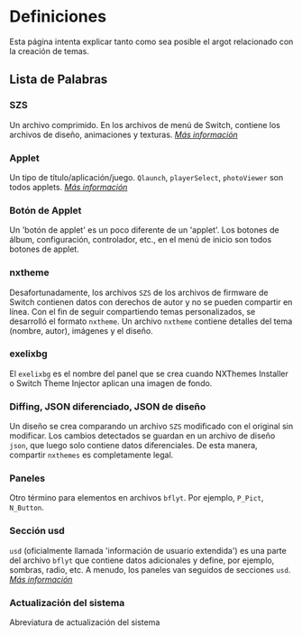 # Definiciones

Esta página intenta explicar tanto como sea posible el argot relacionado con la creación de temas.

## Lista de Palabras

### SZS

Un archivo comprimido. En los archivos de menú de Switch, contiene los archivos de diseño, animaciones y texturas. [_Más información_](guide/filetypes.md#szs-files)

### Applet

Un tipo de título/aplicación/juego. `Qlaunch`, `playerSelect`, `photoViewer` son todos applets. [_Más información_](guide/menu-files.md#menu-files)

### Botón de Applet

Un 'botón de applet' es un poco diferente de un 'applet'. Los botones de álbum, configuración, controlador, etc., en el menú de inicio son todos botones de applet.

### nxtheme

Desafortunadamente, los archivos `SZS` de los archivos de firmware de Switch contienen datos con derechos de autor y no se pueden compartir en línea. Con el fin de seguir compartiendo temas personalizados, se desarrolló el formato `nxtheme`. Un archivo `nxtheme` contiene detalles del tema (nombre, autor), imágenes y el diseño.

### exelixbg

El `exelixbg` es el nombre del panel que se crea cuando NXThemes Installer o Switch Theme Injector aplican una imagen de fondo.

### Diffing, JSON diferenciado, JSON de diseño

Un diseño se crea comparando un archivo `SZS` modificado con el original sin modificar. Los cambios detectados se guardan en un archivo de diseño `json`, que luego solo contiene datos diferenciales. De esta manera, compartir `nxthemes` es completamente legal.

### Paneles

Otro término para elementos en archivos `bflyt`. Por ejemplo, `P_Pict`, `N_Button`.

### Sección usd

`usd` (oficialmente llamada 'información de usuario extendida') es una parte del archivo `bflyt` que contiene datos adicionales y define, por ejemplo, sombras, radio, etc. A menudo, los paneles van seguidos de secciones `usd`. [_Más información_](guide/layouts/usd-sections.md)

### Actualización del sistema

Abreviatura de actualización del sistema
